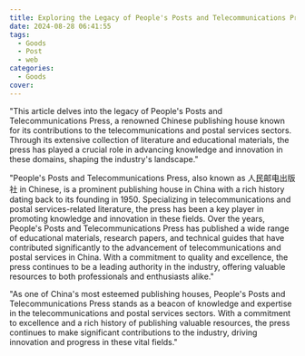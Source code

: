 ```yaml
---
title: Exploring the Legacy of People's Posts and Telecommunications Press
date: 2024-08-28 06:41:55
tags:
  - Goods
  - Post
  - web
categories:
  - Goods
cover: 
---
```


"This article delves into the legacy of People's Posts and Telecommunications Press, a renowned Chinese publishing house known for its contributions to the telecommunications and postal services sectors. Through its extensive collection of literature and educational materials, the press has played a crucial role in advancing knowledge and innovation in these domains, shaping the industry's landscape."

"People's Posts and Telecommunications Press, also known as 人民邮电出版社 in Chinese, is a prominent publishing house in China with a rich history dating back to its founding in 1950. Specializing in telecommunications and postal services-related literature, the press has been a key player in promoting knowledge and innovation in these fields. Over the years, People's Posts and Telecommunications Press has published a wide range of educational materials, research papers, and technical guides that have contributed significantly to the advancement of telecommunications and postal services in China. With a commitment to quality and excellence, the press continues to be a leading authority in the industry, offering valuable resources to both professionals and enthusiasts alike."

"As one of China's most esteemed publishing houses, People's Posts and Telecommunications Press stands as a beacon of knowledge and expertise in the telecommunications and postal services sectors. With a commitment to excellence and a rich history of publishing valuable resources, the press continues to make significant contributions to the industry, driving innovation and progress in these vital fields."
